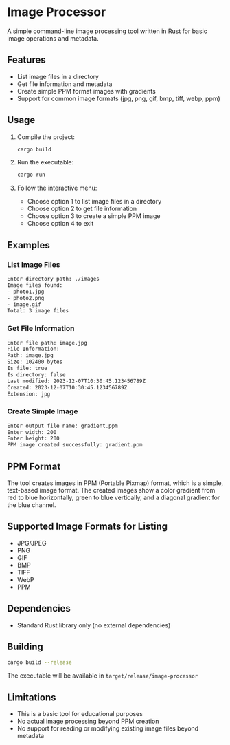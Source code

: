 # Image Processor

A simple command-line image processing tool written in Rust for basic image operations and metadata.

## Features

- List image files in a directory
- Get file information and metadata
- Create simple PPM format images with gradients
- Support for common image formats (jpg, png, gif, bmp, tiff, webp, ppm)

## Usage

1. Compile the project:
   ```bash
   cargo build
   ```

2. Run the executable:
   ```bash
   cargo run
   ```

3. Follow the interactive menu:
   - Choose option 1 to list image files in a directory
   - Choose option 2 to get file information
   - Choose option 3 to create a simple PPM image
   - Choose option 4 to exit

## Examples

### List Image Files
```bash
Enter directory path: ./images
Image files found:
- photo1.jpg
- photo2.png
- image.gif
Total: 3 image files
```

### Get File Information
```bash
Enter file path: image.jpg
File Information:
Path: image.jpg
Size: 102400 bytes
Is file: true
Is directory: false
Last modified: 2023-12-07T10:30:45.123456789Z
Created: 2023-12-07T10:30:45.123456789Z
Extension: jpg
```

### Create Simple Image
```bash
Enter output file name: gradient.ppm
Enter width: 200
Enter height: 200
PPM image created successfully: gradient.ppm
```

## PPM Format

The tool creates images in PPM (Portable Pixmap) format, which is a simple, text-based image format. The created images show a color gradient from red to blue horizontally, green to blue vertically, and a diagonal gradient for the blue channel.

## Supported Image Formats for Listing

- JPG/JPEG
- PNG
- GIF
- BMP
- TIFF
- WebP
- PPM

## Dependencies

- Standard Rust library only (no external dependencies)

## Building

```bash
cargo build --release
```

The executable will be available in `target/release/image-processor`

## Limitations

- This is a basic tool for educational purposes
- No actual image processing beyond PPM creation
- No support for reading or modifying existing image files beyond metadata
